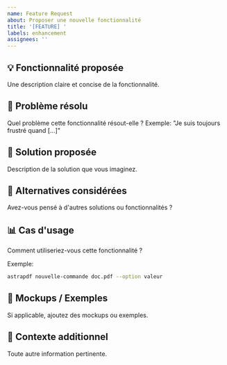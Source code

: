 ```yaml
---
name: Feature Request
about: Proposer une nouvelle fonctionnalité
title: '[FEATURE] '
labels: enhancement
assignees: ''
---
```


## 💡 Fonctionnalité proposée

Une description claire et concise de la fonctionnalité.

## 🎯 Problème résolu

Quel problème cette fonctionnalité résout-elle ?
Exemple: "Je suis toujours frustré quand [...]"

## 💭 Solution proposée

Description de la solution que vous imaginez.

## 🔄 Alternatives considérées

Avez-vous pensé à d'autres solutions ou fonctionnalités ?

## 📊 Cas d'usage

Comment utiliseriez-vous cette fonctionnalité ?

Exemple:
```bash
astrapdf nouvelle-commande doc.pdf --option valeur
```

## 🎨 Mockups / Exemples

Si applicable, ajoutez des mockups ou exemples.

## 📝 Contexte additionnel

Toute autre information pertinente.
